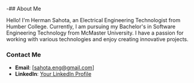 -## About Me

Hello! I'm Herman Sahota, an Electrical Engineering Technologist from Humber College. Currently, I am pursuing my Bachelor's in Software Engineering Technology from McMaster University. I have a passion for working with various technologies and enjoy creating innovative projects.

### Contact Me

- **Email**: [sahota.eng@gmail.com]
- **LinkedIn**: [Your LinkedIn Profile]([https://www.linkedin.com/in/your-profile](https://www.linkedin.com/in/herman-sahota/))
